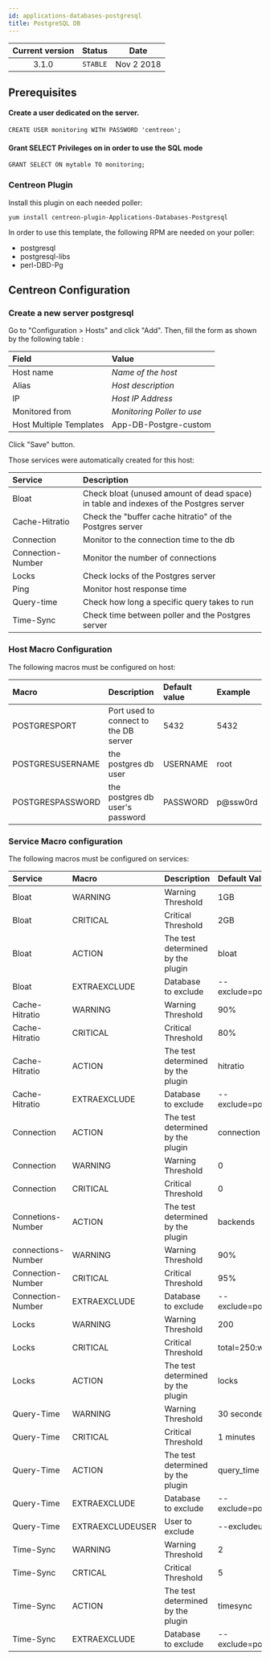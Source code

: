 ```yaml
---
id: applications-databases-postgresql
title: PostgreSQL DB
---
```


| Current version | Status | Date |
| :-: | :-: | :-: |
| 3.1.0 | `STABLE` | Nov  2 2018 |

## Prerequisites

#### Create a user dedicated on the server.

    CREATE USER monitoring WITH PASSWORD 'centreon';

#### Grant SELECT Privileges on in order to use the SQL mode

    GRANT SELECT ON mytable TO monitoring;

### Centreon Plugin

Install this plugin on each needed poller:

``` shell
yum install centreon-plugin-Applications-Databases-Postgresql
```

In order to use this template, the following RPM are needed on your poller:

  - postgresql
  - postgresql-libs
  - perl-DBD-Pg

## Centreon Configuration

### Create a new server postgresql

Go to "Configuration \> Hosts" and click "Add". Then, fill the form as shown by the following table :

| Field                   | Value                      |
| :---------------------- | :------------------------- |
| Host name               | *Name of the host*         |
| Alias                   | *Host description*         |
| IP                      | *Host IP Address*          |
| Monitored from          | *Monitoring Poller to use* |
| Host Multiple Templates | App-DB-Postgre-custom      |

Click "Save" button.

Those services were automatically created for this host:

| Service           | Description                                                                           |
| :---------------- | :------------------------------------------------------------------------------------ |
| Bloat             | Check bloat (unused amount of dead space) in table and indexes of the Postgres server |
| Cache-Hitratio    | Check the "buffer cache hitratio" of the Postgres server                              |
| Connection        | Monitor to the connection time to the db                                              |
| Connection-Number | Monitor the number of connections                                                     |
| Locks             | Check locks of the Postgres server                                                    |
| Ping              | Monitor host response time                                                            |
| Query-time        | Check how long a specific query takes to run                                          |
| Time-Sync         | Check time between poller and the Postgres server                                     |

### Host Macro Configuration

The following macros must be configured on host:

| Macro            | Description                           | Default value | Example  |
| :--------------- | :------------------------------------ | :------------ | :------- |
| POSTGRESPORT     | Port used to connect to the DB server | 5432          | 5432     |
| POSTGRESUSERNAME | the postgres db user                  | USERNAME      | root     |
| POSTGRESPASSWORD | the postgres db user's password       | PASSWORD      | p@ssw0rd |

### Service Macro configuration

The following macros must be configured on services:

| Service            | Macro            | Description                       | Default Value                           | Example                         |
| :----------------- | :--------------- | :-------------------------------- | :-------------------------------------- | :------------------------------ |
| Bloat              | WARNING          | Warning Threshold                 | 1GB                                     | 1GB                             |
| Bloat              | CRITICAL         | Critical Threshold                | 2GB                                     | 2GB                             |
| Bloat              | ACTION           | The test determined by the plugin | bloat                                   |                                 |
| Bloat              | EXTRAEXCLUDE     | Database to exclude               | \--exclude=postgres,template0,template1 |                                 |
| Cache-Hitratio     | WARNING          | Warning Threshold                 | 90%                                     | 90%                             |
| Cache-Hitratio     | CRITICAL         | Critical Threshold                | 80%                                     | 80%                             |
| Cache-Hitratio     | ACTION           | The test determined by the plugin | hitratio                                |                                 |
| Cache-Hitratio     | EXTRAEXCLUDE     | Database to exclude               | \--exclude=postgres,template0,template1 |                                 |
| Connection         | ACTION           | The test determined by the plugin | connection                              |                                 |
| Connection         | WARNING          | Warning Threshold                 | 0                                       | 0                               |
| Connection         | CRITICAL         | Critical Threshold                | 0                                       | 0                               |
| Connetions-Number  | ACTION           | The test determined by the plugin | backends                                |                                 |
| connections-Number | WARNING          | Warning Threshold                 | 90%                                     | 90%                             |
| Connection-Number  | CRITICAL         | Critical Threshold                | 95%                                     | 95%                             |
| Connection-Number  | EXTRAEXCLUDE     | Database to exclude               | \--exclude=postgres,template0,template1 |                                 |
| Locks              | WARNING          | Warning Threshold                 | 200                                     | 200                             |
| Locks              | CRITICAL         | Critical Threshold                | total=250:waiting=5:exclusive=20        | total=250:waiting=5:exclusive=2 |
| Locks              | ACTION           | The test determined by the plugin | locks                                   |                                 |
| Query-Time         | WARNING          | Warning Threshold                 | 30 secondes                             | 30 secondes                     |
| Query-Time         | CRITICAL         | Critical Threshold                | 1 minutes                               | 1 minutes                       |
| Query-Time         | ACTION           | The test determined by the plugin | query\_time                             |                                 |
| Query-Time         | EXTRAEXCLUDE     | Database to exclude               | \--exclude=postgres,template0,template1 |                                 |
| Query-Time         | EXTRAEXCLUDEUSER | User to exclude                   | \--excludeuser=postgres                 |                                 |
| Time-Sync          | WARNING          | Warning Threshold                 | 2                                       | 2                               |
| Time-Sync          | CRTICAL          | Critical Threshold                | 5                                       | 5                               |
| Time-Sync          | ACTION           | The test determined by the plugin | timesync                                |                                 |
| Time-Sync          | EXTRAEXCLUDE     | Database to exclude               | \--exclude=postgres,template0,template1 |                                 |

